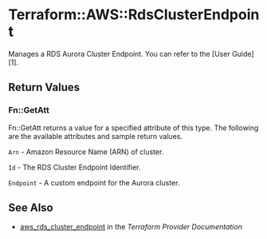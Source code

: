 # Terraform::AWS::RdsClusterEndpoint

Manages a RDS Aurora Cluster Endpoint.
You can refer to the [User Guide][1].

## Return Values

### Fn::GetAtt

Fn::GetAtt returns a value for a specified attribute of this type. The following are the available attributes and sample return values.

`Arn` - Amazon Resource Name (ARN) of cluster.

`Id` - The RDS Cluster Endpoint Identifier.

`Endpoint` - A custom endpoint for the Aurora cluster.

## See Also

* [aws_rds_cluster_endpoint](https://www.terraform.io/docs/providers/aws/r/rds_cluster_endpoint.html) in the _Terraform Provider Documentation_